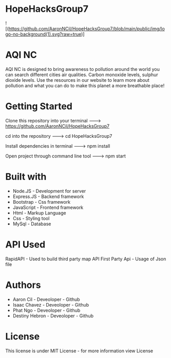 # HopeHacksGroup7

![(https://github.com/AaronNCil/HopeHacksGroup7/blob/main/public/img/logo-no-background(1).svg?raw=true)]

# AQI NC
 
AQI NC is designed to bring awareness to pollution around the world you can search different cities air qualities. Carbon monoxide levels, sulphur dioxide levels. Use the resources in our website to learn more about pollution and what you can do to make this planet a more breathable place!

# Getting Started
Clone this repository into your terminal ---> https://github.com/AaronNCil/HopeHacksGroup7

cd into the repository ---> cd HopeHacksGroup7

Install dependencies in terminal ---> npm install

Open project through command line tool ---> npm start

# Built with
- Node.JS - Development for server
- Express.JS - Backend framework
- Bootstrap - Css framework
- JavaScript - Frontend framework
- Html - Markup Language
- Css - Styling tool
- MySql - Database

# API Used
RapidAPI - Used to build third party map API
First Party Api - Usage of Json file 

# Authors
- Aaron Cil - Deveoloper - Github
- Isaac Chavez - Deveoloper - Github
- Phat Ngo - Deveoloper - Github
- Destiny Hebron - Deveoloper - Github

# License
This license is under MIT License - for more information view License